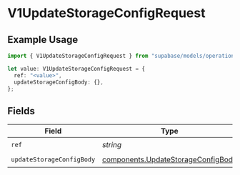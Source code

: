 # V1UpdateStorageConfigRequest

## Example Usage

```typescript
import { V1UpdateStorageConfigRequest } from "supabase/models/operations";

let value: V1UpdateStorageConfigRequest = {
  ref: "<value>",
  updateStorageConfigBody: {},
};
```

## Fields

| Field                                                                                    | Type                                                                                     | Required                                                                                 | Description                                                                              |
| ---------------------------------------------------------------------------------------- | ---------------------------------------------------------------------------------------- | ---------------------------------------------------------------------------------------- | ---------------------------------------------------------------------------------------- |
| `ref`                                                                                    | *string*                                                                                 | :heavy_check_mark:                                                                       | Project ref                                                                              |
| `updateStorageConfigBody`                                                                | [components.UpdateStorageConfigBody](../../models/components/updatestorageconfigbody.md) | :heavy_check_mark:                                                                       | N/A                                                                                      |